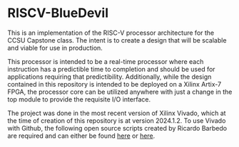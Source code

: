 # RISCV-BlueDevil

This is an implementation of the RISC-V processor architecture for the CCSU Capstone class. The intent is to create a design that will be scalable and viable for use in production.

This processor is intended to be a real-time processor where each instruction has a predictible time to completion and should be used for applications requiring that predictibility. Additionally, while the design contained in this repository is intended to be deployed on a Xilinx Artix-7 FPGA, the processor core can be utilized anywhere with just a change in the top module to provide the requisite I/O interface.

The project was done in the most recent version of Xilinx Vivado, which at the time of creation of this repository is at version 2024.1.2. To use Vivado with Github, the following open source scripts created by Ricardo Barbedo are required and can either be found [here](https://github.com/barbedo/vivado-git) or [here](https://github.com/hawkejo/vivado-git).
